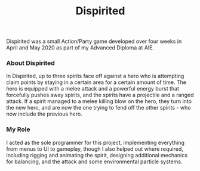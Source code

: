 ﻿---
layout: project
title: Dispirited
year: 2020
genre: Action/Party
roles: Design, Art, Programming
featureimage: /assets/images/projects/dispirited/dispirited.jpg
animatedimage: /assets/images/projects/dispirited/dispirited.jpg
bannerimage: /assets/images/projects/dispirited/dispirited.jpg
mainvideo:
downloadlinks:
  - https://merves.itch.io/dispirited
galleryimages:
  - /assets/images/projects/dispirited/dispirited.jpg
  - /assets/images/projects/dispirited/dispirited1.jpg
  - /assets/images/projects/dispirited/dispirited2.jpg
team:
  - Merve Soylu
  - Johnny Kwong
---

Dispirited was a small Action/Party game developed over four weeks in April and May 2020 as part of my Advanced Diploma at AIE.

### About Dispirited
In Dispirited, up to three spirits face off against a hero who is attempting claim points by staying in a certain area for a certain amount of time. The hero is equipped with a melee attack and a powerful energy burst that forcefully pushes away spirits, and the spirits have a projectile and a ranged attack. If a spirit managed to a melee killing blow on the hero, they turn into the new hero, and are now the one trying to fend off the other spirits - who now include the previous hero.

### My Role
I acted as the sole programmer for this project, implementing everything from menus to UI to gameplay, though I also helped out where required, including rigging and animating the spirit, designing additional mechanics for balancing, and the attack and some environmental particle systems.
